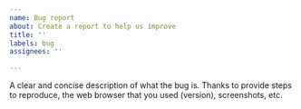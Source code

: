 ```yaml
---
name: Bug report
about: Create a report to help us improve
title: ''
labels: bug
assignees: ''

---
```


A clear and concise description of what the bug is. Thanks to provide steps to reproduce, the web browser that you used (version), screenshots, etc.
